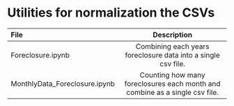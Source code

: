 # Utilities for normalization the CSVs

| File | Description |
| :---  | :---: |
| Foreclosure.ipynb | Combining each years foreclosure data into a single csv file. |
| MonthlyData_Foreclosure.ipynb | Counting how many foreclosures each month and combine as a single csv file. |


